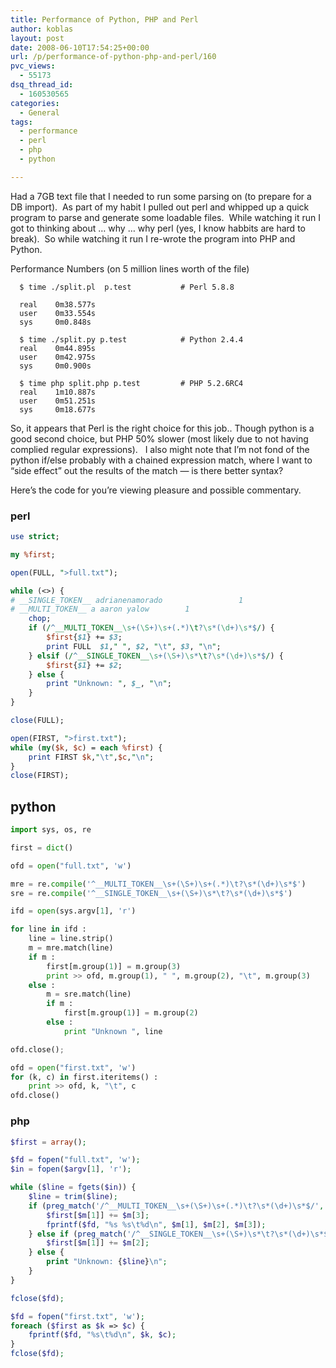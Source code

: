 ```yaml
---
title: Performance of Python, PHP and Perl
author: koblas
layout: post
date: 2008-06-10T17:54:25+00:00
url: /p/performance-of-python-php-and-perl/160
pvc_views:
  - 55173
dsq_thread_id:
  - 160530565
categories:
  - General
tags:
  - performance
  - perl
  - php
  - python

---
```

Had a 7GB text file that I needed to run some parsing on (to prepare for a DB import).&nbsp; As part of my habit I pulled out perl and whipped up a quick program to parse and generate some loadable files.&nbsp; While watching it run I got to thinking about &#8230; why &#8230; why perl (yes, I know habbits are hard to break).&nbsp; So while watching it run I re-wrote the program into PHP and Python. 

Performance Numbers (on 5 million lines worth of the file)

```
  $ time ./split.pl  p.test           # Perl 5.8.8

  real    0m38.577s
  user    0m33.554s
  sys     0m0.848s

  $ time ./split.py p.test            # Python 2.4.4
  real    0m44.895s
  user    0m42.975s
  sys     0m0.900s

  $ time php split.php p.test         # PHP 5.2.6RC4
  real    1m10.887s
  user    0m51.251s
  sys     0m18.677s
```

So, it appears that Perl is the right choice for this job.. Though python is a good second choice, but PHP 50% slower (most likely due to not having complied regular expressions).&nbsp;&nbsp; I also might note that I&#8217;m not fond of the python if/else probably with a chained expression match, where I want to &#8220;side effect&#8221; out the results of the match &#8212; is there better syntax? </p> 

Here&#8217;s the code for you&#8217;re viewing pleasure and possible commentary.

### perl

```perl
use strict;

my %first;

open(FULL, ">full.txt");

while (<>) {
# __SINGLE_TOKEN__ adrianenamorado                 1
# __MULTI_TOKEN__ a aaron yalow        1
    chop;
    if (/^__MULTI_TOKEN__\s+(\S+)\s+(.*)\t?\s*(\d+)\s*$/) {
        $first{$1} += $3;
        print FULL  $1," ", $2, "\t", $3, "\n";
    } elsif (/^__SINGLE_TOKEN__\s+(\S+)\s*\t?\s*(\d+)\s*$/) {
        $first{$1} += $2;
    } else {
        print "Unknown: ", $_, "\n";
    }
}

close(FULL);

open(FIRST, ">first.txt");
while (my($k, $c) = each %first) {
    print FIRST $k,"\t",$c,"\n";
}
close(FIRST);
```

## python 

```python
import sys, os, re

first = dict()

ofd = open("full.txt", 'w')

mre = re.compile('^__MULTI_TOKEN__\s+(\S+)\s+(.*)\t?\s*(\d+)\s*$')
sre = re.compile('^__SINGLE_TOKEN__\s+(\S+)\s*\t?\s*(\d+)\s*$')

ifd = open(sys.argv[1], 'r')

for line in ifd :
    line = line.strip()
    m = mre.match(line)
    if m :
        first[m.group(1)] = m.group(3)
        print >> ofd, m.group(1), " ", m.group(2), "\t", m.group(3)
    else :
        m = sre.match(line)
        if m :
            first[m.group(1)] = m.group(2)
        else :
            print "Unknown ", line

ofd.close();

ofd = open("first.txt", 'w')
for (k, c) in first.iteritems() :
    print >> ofd, k, "\t", c
ofd.close()
```

### php

```php
$first = array();

$fd = fopen("full.txt", 'w');
$in = fopen($argv[1], 'r');

while ($line = fgets($in)) {
    $line = trim($line);
    if (preg_match('/^__MULTI_TOKEN__\s+(\S+)\s+(.*)\t?\s*(\d+)\s*$/', $line, $m)) {
        $first[$m[1]] += $m[3];
        fprintf($fd, "%s %s\t%d\n", $m[1], $m[2], $m[3]);
    } else if (preg_match('/^__SINGLE_TOKEN__\s+(\S+)\s*\t?\s*(\d+)\s*$/', $line, $m)) {
        $first[$m[1]] += $m[2];
    } else {
        print "Unknown: {$line}\n";
    }
}

fclose($fd);

$fd = fopen("first.txt", 'w');
foreach ($first as $k => $c) {
    fprintf($fd, "%s\t%d\n", $k, $c);
}
fclose($fd);
```
